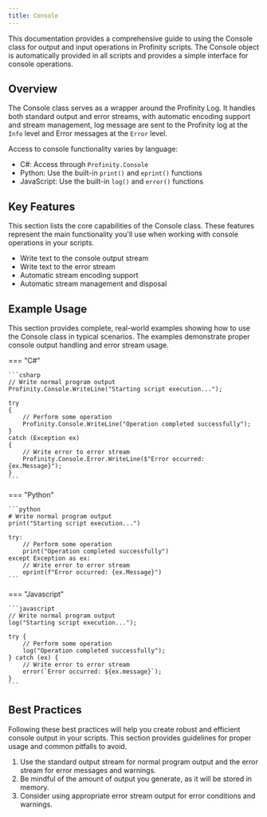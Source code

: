 ```yaml
---
title: Console
---
```


This documentation provides a comprehensive guide to using the Console class for output and input operations in Profinity scripts. The Console object is automatically provided in all scripts and provides a simple interface for console operations.

## Overview

The Console class serves as a wrapper around the Profinity Log. It handles both standard output and error streams, with automatic encoding support and stream management, log message are sent to the Profinity log at the `Info` level and Error messages at the `Error` level.

Access to console functionality varies by language:

- C#: Access through `Profinity.Console`
- Python: Use the built-in `print()` and `eprint()` functions
- JavaScript: Use the built-in `log()` and `error()` functions

## Key Features

This section lists the core capabilities of the Console class. These features represent the main functionality you'll use when working with console operations in your scripts.

- Write text to the console output stream
- Write text to the error stream
- Automatic stream encoding support
- Automatic stream management and disposal

## Example Usage

This section provides complete, real-world examples showing how to use the Console class in typical scenarios. The examples demonstrate proper console output handling and error stream usage.

=== "C#"

    ```csharp
    // Write normal program output
    Profinity.Console.WriteLine("Starting script execution...");

    try
    {
        // Perform some operation
        Profinity.Console.WriteLine("Operation completed successfully");
    }
    catch (Exception ex)
    {
        // Write error to error stream
        Profinity.Console.Error.WriteLine($"Error occurred: {ex.Message}");
    }
    ```

=== "Python"

    ```python
    # Write normal program output
    print("Starting script execution...")

    try:
        // Perform some operation
        print("Operation completed successfully")
    except Exception as ex:
        // Write error to error stream
        eprint(f"Error occurred: {ex.Message}")
    ```

=== "Javascript"

    ```javascript
    // Write normal program output
    log("Starting script execution...");

    try {
        // Perform some operation
        log("Operation completed successfully");
    } catch (ex) {
        // Write error to error stream
        error(`Error occurred: ${ex.message}`);
    }
    ```

## Best Practices

Following these best practices will help you create robust and efficient console output in your scripts. This section provides guidelines for proper usage and common pitfalls to avoid.

1. Use the standard output stream for normal program output and the error stream for error messages and warnings.
2. Be mindful of the amount of output you generate, as it will be stored in memory.
3. Consider using appropriate error stream output for error conditions and warnings.